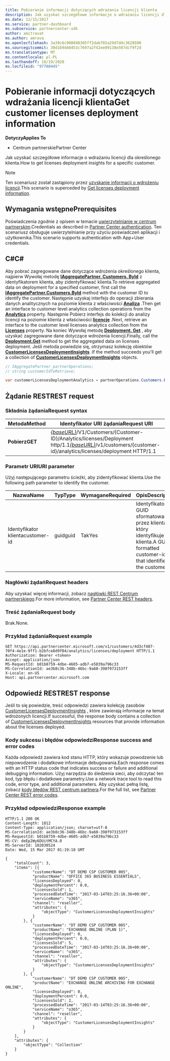 ```yaml
---
title: Pobieranie informacji dotyczących wdrażania licencji klienta
description: Jak uzyskać szczegółowe informacje o wdrażaniu licencji dla określonego klienta.
ms.date: 12/15/2017
ms.service: partner-dashboard
ms.subservice: partnercenter-sdk
author: amitravat
ms.author: amrava
ms.openlocfilehash: 3a39c6c908048305ff2dabf85a29d7ddc3628500
ms.sourcegitcommit: 30d1b9d48453c7697a2f42ee09138e507dcf9f2d
ms.translationtype: MT
ms.contentlocale: pl-PL
ms.lasthandoff: 10/19/2020
ms.locfileid: "97768445"
---
```

# <a name="get-customer-licenses-deployment-information"></a><span data-ttu-id="c98f3-103">Pobieranie informacji dotyczących wdrażania licencji klienta</span><span class="sxs-lookup"><span data-stu-id="c98f3-103">Get customer licenses deployment information</span></span>

<span data-ttu-id="c98f3-104">**Dotyczy**</span><span class="sxs-lookup"><span data-stu-id="c98f3-104">**Applies To**</span></span>

- <span data-ttu-id="c98f3-105">Centrum partnerskie</span><span class="sxs-lookup"><span data-stu-id="c98f3-105">Partner Center</span></span>

<span data-ttu-id="c98f3-106">Jak uzyskać szczegółowe informacje o wdrażaniu licencji dla określonego klienta.</span><span class="sxs-lookup"><span data-stu-id="c98f3-106">How to get licenses deployment insights for a specific customer.</span></span>

> [!NOTE]
> <span data-ttu-id="c98f3-107">Ten scenariusz został zastąpiony przez [uzyskanie informacji o wdrożeniu licencji](get-licenses-deployment-information.md).</span><span class="sxs-lookup"><span data-stu-id="c98f3-107">This scenario is superceded by [Get licenses deployment information](get-licenses-deployment-information.md).</span></span>

## <a name="prerequisites"></a><span data-ttu-id="c98f3-108">Wymagania wstępne</span><span class="sxs-lookup"><span data-stu-id="c98f3-108">Prerequisites</span></span>

<span data-ttu-id="c98f3-109">Poświadczenia zgodnie z opisem w temacie [uwierzytelnianie w centrum partnerskim](partner-center-authentication.md).</span><span class="sxs-lookup"><span data-stu-id="c98f3-109">Credentials as described in [Partner Center authentication](partner-center-authentication.md).</span></span> <span data-ttu-id="c98f3-110">Ten scenariusz obsługuje uwierzytelnianie przy użyciu poświadczeń aplikacji i użytkownika.</span><span class="sxs-lookup"><span data-stu-id="c98f3-110">This scenario supports authentication with App+User credentials.</span></span>

## <a name="c"></a><span data-ttu-id="c98f3-111">C\#</span><span class="sxs-lookup"><span data-stu-id="c98f3-111">C\#</span></span>

<span data-ttu-id="c98f3-112">Aby pobrać zagregowane dane dotyczące wdrożenia określonego klienta, najpierw Wywołaj metodę [**IAggregatePartner. Customers. ById**](/dotnet/api/microsoft.store.partnercenter.customers.icustomercollection.byid) z identyfikatorem klienta, aby zidentyfikować klienta.</span><span class="sxs-lookup"><span data-stu-id="c98f3-112">To retrieve aggregated data on deployment for a specified customer, first call the [**IAggregatePartner.Customers.ById**](/dotnet/api/microsoft.store.partnercenter.customers.icustomercollection.byid) method with the customer ID to identify the customer.</span></span> <span data-ttu-id="c98f3-113">Następnie uzyskaj interfejs do operacji zbierania danych analitycznych na poziomie klienta z właściwości [**Analiza**](/dotnet/api/microsoft.store.partnercenter.customers.icustomer.analytics) .</span><span class="sxs-lookup"><span data-stu-id="c98f3-113">Then get an interface to customer level analytics collection operations from the [**Analytics**](/dotnet/api/microsoft.store.partnercenter.customers.icustomer.analytics) property.</span></span> <span data-ttu-id="c98f3-114">Następnie Pobierz interfejs do kolekcji do analizy licencji na poziomie klienta z właściwości [**licencje**](/dotnet/api/microsoft.store.partnercenter.analytics.icustomeranalyticscollection.licenses) .</span><span class="sxs-lookup"><span data-stu-id="c98f3-114">Next, retrieve an interface to the customer level licenses analytics collection from the [**Licenses**](/dotnet/api/microsoft.store.partnercenter.analytics.icustomeranalyticscollection.licenses) property.</span></span> <span data-ttu-id="c98f3-115">Na koniec Wywołaj metodę [**Deployment. Get**](/dotnet/api/microsoft.store.partnercenter.genericoperations.ientireentitycollectionretrievaloperations-2.get) , aby uzyskać zagregowane dane dotyczące wdrożenia licencji.</span><span class="sxs-lookup"><span data-stu-id="c98f3-115">Finally, call the [**Deployment.Get**](/dotnet/api/microsoft.store.partnercenter.genericoperations.ientireentitycollectionretrievaloperations-2.get) method to get the aggregated data on licenses deployment.</span></span> <span data-ttu-id="c98f3-116">Jeśli metoda powiedzie się, otrzymasz kolekcję obiektów [**CustomerLicensesDeploymentInsights**](/dotnet/api/microsoft.store.partnercenter.models.analytics.customerlicensesdeploymentinsights) .</span><span class="sxs-lookup"><span data-stu-id="c98f3-116">If the method succeeds you'll get a collection of [**CustomerLicensesDeploymentInsights**](/dotnet/api/microsoft.store.partnercenter.models.analytics.customerlicensesdeploymentinsights) objects.</span></span>

``` csharp
// IAggregatePartner partnerOperations;
// string customerIdToRetrieve;

var customerLicensesDeploymentAnalytics = partnerOperations.Customers.ById(customerIdToRetrieve).Analytics.Licenses.Deployment.Get();
```

## <a name="rest-request"></a><span data-ttu-id="c98f3-117">Żądanie REST</span><span class="sxs-lookup"><span data-stu-id="c98f3-117">REST request</span></span>

### <a name="request-syntax"></a><span data-ttu-id="c98f3-118">Składnia żądania</span><span class="sxs-lookup"><span data-stu-id="c98f3-118">Request syntax</span></span>

| <span data-ttu-id="c98f3-119">Metoda</span><span class="sxs-lookup"><span data-stu-id="c98f3-119">Method</span></span>  | <span data-ttu-id="c98f3-120">Identyfikator URI żądania</span><span class="sxs-lookup"><span data-stu-id="c98f3-120">Request URI</span></span>                                                                                                   |
|---------|---------------------------------------------------------------------------------------------------------------|
| <span data-ttu-id="c98f3-121">**Pobierz**</span><span class="sxs-lookup"><span data-stu-id="c98f3-121">**GET**</span></span> | <span data-ttu-id="c98f3-122">[*{baseURL}*](partner-center-rest-urls.md)/V1/Customers/{Customer-ID}/Analytics/licenses/Deployment http/1.1</span><span class="sxs-lookup"><span data-stu-id="c98f3-122">[*{baseURL}*](partner-center-rest-urls.md)/v1/customers/{customer-id}/analytics/licenses/deployment HTTP/1.1</span></span> |

### <a name="uri-parameter"></a><span data-ttu-id="c98f3-123">Parametr URI</span><span class="sxs-lookup"><span data-stu-id="c98f3-123">URI parameter</span></span>

<span data-ttu-id="c98f3-124">Użyj następującego parametru ścieżki, aby zidentyfikować klienta.</span><span class="sxs-lookup"><span data-stu-id="c98f3-124">Use the following path parameter to identify the customer.</span></span>

| <span data-ttu-id="c98f3-125">Nazwa</span><span class="sxs-lookup"><span data-stu-id="c98f3-125">Name</span></span>        | <span data-ttu-id="c98f3-126">Typ</span><span class="sxs-lookup"><span data-stu-id="c98f3-126">Type</span></span> | <span data-ttu-id="c98f3-127">Wymagane</span><span class="sxs-lookup"><span data-stu-id="c98f3-127">Required</span></span> | <span data-ttu-id="c98f3-128">Opis</span><span class="sxs-lookup"><span data-stu-id="c98f3-128">Description</span></span>                                                |
|-------------|------|----------|------------------------------------------------------------|
| <span data-ttu-id="c98f3-129">Identyfikator klienta</span><span class="sxs-lookup"><span data-stu-id="c98f3-129">customer-id</span></span> | <span data-ttu-id="c98f3-130">guid</span><span class="sxs-lookup"><span data-stu-id="c98f3-130">guid</span></span> | <span data-ttu-id="c98f3-131">Tak</span><span class="sxs-lookup"><span data-stu-id="c98f3-131">Yes</span></span>      | <span data-ttu-id="c98f3-132">Identyfikator GUID sformatowany przez klienta, który identyfikuje klienta.</span><span class="sxs-lookup"><span data-stu-id="c98f3-132">A GUID formatted customer-id that identifies the customer.</span></span> |

### <a name="request-headers"></a><span data-ttu-id="c98f3-133">Nagłówki żądań</span><span class="sxs-lookup"><span data-stu-id="c98f3-133">Request headers</span></span>

<span data-ttu-id="c98f3-134">Aby uzyskać więcej informacji, zobacz [nagłówki REST Centrum partnerskiego](headers.md).</span><span class="sxs-lookup"><span data-stu-id="c98f3-134">For more information, see [Partner Center REST headers](headers.md).</span></span>

### <a name="request-body"></a><span data-ttu-id="c98f3-135">Treść żądania</span><span class="sxs-lookup"><span data-stu-id="c98f3-135">Request body</span></span>

<span data-ttu-id="c98f3-136">Brak.</span><span class="sxs-lookup"><span data-stu-id="c98f3-136">None.</span></span>

### <a name="request-example"></a><span data-ttu-id="c98f3-137">Przykład żądania</span><span class="sxs-lookup"><span data-stu-id="c98f3-137">Request example</span></span>

```http
GET https://api.partnercenter.microsoft.com/v1/customers/4d3cf487-70f4-4e1e-9ff1-b2bfce8d9f04/analytics/licenses/deployment HTTP/1.1
Authorization: Bearer <token>
Accept: application/json
MS-RequestId: b01b8759-4dbe-4605-adb7-e5839a796c33
MS-CorrelationId: ae3b8c36-348b-46bc-9a60-398f973153ff
X-Locale: en-US
Host: api.partnercenter.microsoft.com
```

## <a name="rest-response"></a><span data-ttu-id="c98f3-138">Odpowiedź REST</span><span class="sxs-lookup"><span data-stu-id="c98f3-138">REST response</span></span>

<span data-ttu-id="c98f3-139">Jeśli to się powiedzie, treść odpowiedzi zawiera kolekcję zasobów [CustomerLicensesDeploymentInsights](analytics-resources.md#customerlicensesdeploymentinsights) , które zawierają informacje na temat wdrożonych licencji.</span><span class="sxs-lookup"><span data-stu-id="c98f3-139">If successful, the response body contains a collection of [CustomerLicensesDeploymentInsights](analytics-resources.md#customerlicensesdeploymentinsights) resources that provide information about the licenses deployed.</span></span>

### <a name="response-success-and-error-codes"></a><span data-ttu-id="c98f3-140">Kody sukcesu i błędów odpowiedzi</span><span class="sxs-lookup"><span data-stu-id="c98f3-140">Response success and error codes</span></span>

<span data-ttu-id="c98f3-141">Każda odpowiedź zawiera kod stanu HTTP, który wskazuje powodzenie lub niepowodzenie i dodatkowe informacje debugowania.</span><span class="sxs-lookup"><span data-stu-id="c98f3-141">Each response comes with an HTTP status code that indicates success or failure and additional debugging information.</span></span> <span data-ttu-id="c98f3-142">Użyj narzędzia do śledzenia sieci, aby odczytać ten kod, typ błędu i dodatkowe parametry.</span><span class="sxs-lookup"><span data-stu-id="c98f3-142">Use a network trace tool to read this code, error type, and additional parameters.</span></span> <span data-ttu-id="c98f3-143">Aby uzyskać pełną listę, zobacz [kody błędów REST centrum partnera](error-codes.md).</span><span class="sxs-lookup"><span data-stu-id="c98f3-143">For the full list, see [Partner Center REST error codes](error-codes.md).</span></span>

### <a name="response-example"></a><span data-ttu-id="c98f3-144">Przykład odpowiedzi</span><span class="sxs-lookup"><span data-stu-id="c98f3-144">Response example</span></span>

```http
HTTP/1.1 200 OK
Content-Length: 1012
Content-Type: application/json; charset=utf-8
MS-CorrelationId: ae3b8c36-348b-46bc-9a60-398f973153ff
MS-RequestId: b01b8759-4dbe-4605-adb7-e5839a796c33
MS-CV: deEp2Wy6DUitMCYA.0
MS-ServerId: 102030524
Date: Wed, 15 Mar 2017 01:19:18 GMT

{
    "totalCount": 3,
    "items": [{
            "customerName": "DT DEMO CSP CUSTOMER 005",
            "productName": "OFFICE 365 BUSINESS ESSENTIALS",
            "licensesDeployed": 0,
            "deploymentPercent": 0.0,
            "licensesSold": 1,
            "processedDateTime": "2017-03-14T03:25:16.36+00:00",
            "serviceName": "o365",
            "channel": "reseller",
            "attributes": {
                "objectType": "CustomerLicensesDeploymentInsights"
            }
        }, {
            "customerName": "DT DEMO CSP CUSTOMER 005",
            "productName": "EXCHANGE ONLINE (PLAN 1)",
            "licensesDeployed": 0,
            "deploymentPercent": 0.0,
            "licensesSold": 5,
            "processedDateTime": "2017-03-14T03:25:16.36+00:00",
            "serviceName": "o365",
            "channel": "reseller",
            "attributes": {
                "objectType": "CustomerLicensesDeploymentInsights"
            }
        }, {
            "customerName": "DT DEMO CSP CUSTOMER 005",
            "productName": "EXCHANGE ONLINE ARCHIVING FOR EXCHANGE ONLINE",
            "licensesDeployed": 0,
            "deploymentPercent": 0.0,
            "licensesSold": 2,
            "processedDateTime": "2017-03-14T03:25:16.36+00:00",
            "serviceName": "o365",
            "channel": "reseller",
            "attributes": {
                "objectType": "CustomerLicensesDeploymentInsights"
            }
        }
    ],
    "attributes": {
        "objectType": "Collection"
    }
}
```
